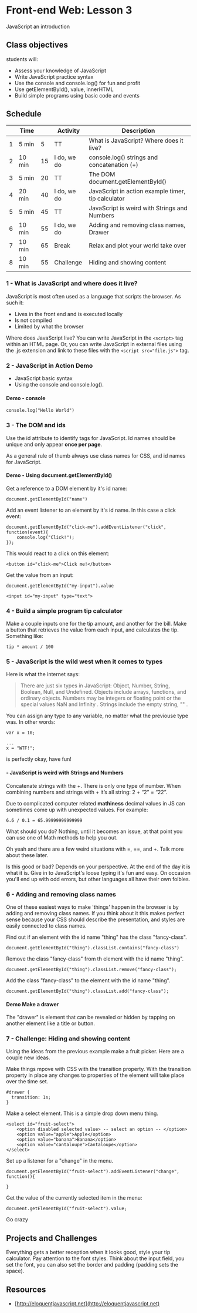 # Front-end Web: Lesson 3

JavaScript an introduction

## Class objectives

students will: 

- Assess your knowledge of JavaScript
- Write JavaScript practice syntax
- Use the console and console.log() for fun and profit
- Use getElementById(), value, innerHTML
- Build simple programs using basic code and events

## Schedule 

|   | Time |   | Activity   | Description |
|---|------|---|------------|-------------|
|1  | 5 min| 5 | TT         | What is JavaScript? Where does it live? | 
|2  |10 min|15 | I do, we do| console.log() strings and concatenation (+)|
|3  | 5 min|20 | TT         | The DOM document.getElementById() |
|4  |20 min|40 | I do, we do| JavaScript in action example timer, tip calculator |
|5  | 5 min|45 | TT         | JavaScript is weird with Strings and Numbers |
|6  |10 min|55 | I do, we do| Adding and removing class names, Drawer |
|7  |10 min|65 | Break      | Relax and plot your world take over |
|8  |10 min|55 | Challenge  | Hiding and showing content |

### 1 - What is JavaScript and where does it live? 

JavaScript is most often used as a language that scripts the browser. As such it:

- Lives in the front end and is executed locally
- Is not compiled
- Limited by what the browser 

Where does JavaScript live? You can write JavaScript in the `<script>` tag within an HTML page. Or, you can write 
JavaScript in external files using the .js extension and link to these files with the `<script src="file.js">` tag. 

### 2 - JavaScript in Action Demo

- JavaScript basic syntax
- Using the console and console.log(). 

#### Demo - console

`console.log("Hello World")`

### 3 - The DOM and ids

Use the id attribute to identify tags for JavaScript. Id names should be unique and only appear __once per page__. 

As a general rule of thumb always use class names for CSS, and id names for JavaScript. 

#### Demo - Using document.getElementById()

Get a reference to a DOM element by it's id name:

`document.getElementById("name")`

Add an event listener to an element by it's id name. In this case a click event: 

```
document.getElementById("click-me").addEventListener("click", function(event){
    console.log("Click!");
});
```

This would react to a click on this element: 

`<button id="click-me">Click me!</button>`

Get the value from an input: 

`document.getElementById("my-input").value`

`<input id="my-input" type="text">`

### 4 - Build a simple program tip calculator

Make a couple inputs one for the tip amount, and another for the bill. Make a button that retrieves the value from 
each input, and calculates the tip. Something like: 

`tip * amount / 100`

### 5 - JavaScript is the wild west when it comes to types

Here is what the internet says: 

> There are just six types in JavaScript: Object, Number, String, Boolean, Null, and Undefined. Objects include arrays,
> functions, and ordinary objects. Numbers may be integers or floating point or the special values NaN and Infinity . 
> Strings include the empty string, "" .

You can assign any type to any variable, no matter what the previouse type was. In other words: 

```
var x = 10;

...
x = "WTF!";
```

is perfectly okay, have fun!

#### - JavaScript is weird with Strings and Numbers

Concatenate strings with the +. There is only one type of number. When combining numbers and strings with + it’s all 
string: 2 + “2” = “22”. 

Due to complicated computer related __mathiness__ decimal values in JS can sometimes come up with unexpected values. 
For example: 

`6.6 / 0.1 = 65.99999999999999`

What should you do? Nothing, until it becomes an issue, at that point you can use one of Math methods to help you out. 

Oh yeah and there are a few weird situations with =, ==, and +. Talk more about these later.

Is this good or bad? Depends on your perspective. At the end of the day it is what it is. Give in to JavaScript's loose 
typing it's fun and easy. On occasion you'll end up with odd errors, but other languages all have their own foibles. 

### 6 - Adding and removing class names

One of these easiest ways to make 'things' happen in the browser is by adding and removing class names. If you think 
about it this makes perfect sense because your CSS should describe the presentation, and styles are easily connected to 
class names. 

Find out if an element with the id name "thing" has the class "fancy-class".

`document.getElementById("thing").classList.contains("fancy-class")`

Remove the class "fancy-class" from th element with the id name "thing".

`document.getElementById("thing").classList.remove("fancy-class");`

Add the class "fancy-class" to the element with the id name "thing".

`document.getElementById("thing").classList.add("fancy-class");`

#### Demo Make a drawer

The "drawer" is element that can be revealed or hidden by tapping on another element like a title or button. 

### 7 - Challenge: Hiding and showing content

Using the ideas from the previous example make a fruit picker. Here are a couple new ideas. 

Make things mpove with CSS with the transition property. With the transition property in place any changes to properties 
of the element will take place over the time set. 

```
#drawer {
  transition: 1s;
}
```

Make a select element. This is a simple drop down menu thing. 

```
<select id="fruit-select">
    <option disabled selected value> -- select an option -- </option>
    <option value="apple">Apple</option>
    <option value="banana">Banana</option>
    <option value="cantaloupe">Cantaloupe</option>
</select>
```

Set up a listener for a "change" in the menu. 

```
document.getElementById("fruit-select").addEventListener("change", function(){
  
}
```

Get the value of the currently selected item in the menu: 

```
document.getElementById("fruit-select").value;
```

Go crazy

## Projects and Challenges

Everything gets a better reception when it looks good, style your tip calculator. Pay attention to the font styles. 
Think about the input field, you set the font, you can also set the border and padding (padding sets the space). 

## Resources

- [http://eloquentjavascript.net](http://eloquentjavascript.net)







